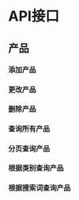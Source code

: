 
# API接口

## 产品

#### 添加产品



#### 更改产品


#### 删除产品


#### 查询所有产品


#### 分页查询产品


#### 根据类别查询产品

#### 根据搜索词查询产品

